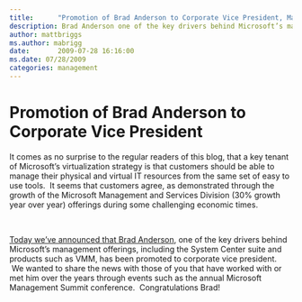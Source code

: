 ```yaml
---
title:      "Promotion of Brad Anderson to Corporate Vice President, Management and Services Division"
description: Brad Anderson one of the key drivers behind Microsoft’s management offerings, including the System Center suite and products such as VMM, has been promoted to corporate vice president.
author: mattbriggs
ms.author: mabrigg
date:       2009-07-28 16:16:00
ms.date: 07/28/2009
categories: management
---
```

# Promotion of Brad Anderson to Corporate Vice President
It comes as no surprise to the regular readers of this blog, that a key tenant of Microsoft’s virtualization strategy is that customers should be able to manage their physical and virtual IT resources from the same set of easy to use tools.  It seems that customers agree, as demonstrated through the growth of the Microsoft Management and Services Division (30% growth year over year) offerings during some challenging economic times.

 

[Today we’ve announced that Brad Anderson](https://blogs.technet.com/systemcenter/archive/2009/07/28/brad-anderson-promoted-to-corporate-vice-president-of-management-and-services-division.aspx "Brad Anderson promotion to CVP"), one of the key drivers behind Microsoft’s management offerings, including the System Center suite and products such as VMM, has been promoted to corporate vice president.  We wanted to share the news with those of you that have worked with or met him over the years through events such as the annual Microsoft Management Summit conference.  Congratulations Brad!
